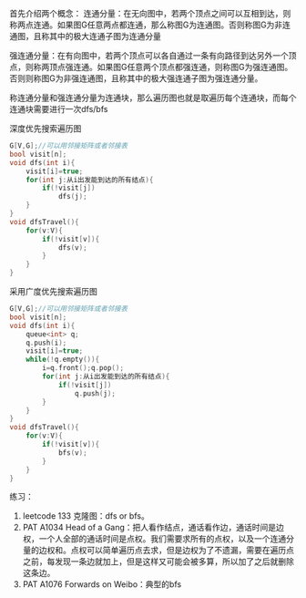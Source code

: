 首先介绍两个概念：
连通分量：在无向图中，若两个顶点之间可以互相到达，则称两点连通。如果图G任意两点都连通，那么称图G为连通图。否则称图G为非连通图，且称其中的极大连通子图为连通分量

强连通分量：在有向图中，若两个顶点可以各自通过一条有向路径到达另外一个顶点，则称两顶点强连通。如果图G任意两个顶点都强连通，则称图G为强连通图。否则则称图G为非强连通图，且称其中的极大强连通子图为强连通分量。

称连通分量和强连通分量为连通块，那么遍历图也就是取遍历每个连通块，而每个连通块需要进行一次dfs/bfs

深度优先搜索遍历图
```c++
G[V,G];//可以用邻接矩阵或者邻接表
bool visit[n];
void dfs(int i){
    visit[i]=true;
    for(int j:从i出发能到达的所有结点){
        if(!visit[j])
            dfs(j);
    }
}
void dfsTravel(){
    for(v:V){
        if(!visit[v]){
            dfs(v);
        }
    }
}
```

采用广度优先搜索遍历图
```c++
G[V,G];//可以用邻接矩阵或者邻接表
bool visit[n];
void dfs(int i){
    queue<int> q;
    q.push(i);
    visit[i]=true;
    while(!q.empty()){
        i=q.front();q.pop();
        for(int j:从i出发能到达的所有结点){
            if(!visit[j])
                q.push(j);
        }
    }
}
void dfsTravel(){
    for(v:V){
        if(!visit[v]){
            bfs(v);
        }
    }
}
```

练习：
1. leetcode 133 克隆图：dfs or bfs。
2. PAT A1034 Head of a Gang：把人看作结点，通话看作边，通话时间是边权，一个人全部的通话时间是点权。我们需要求所有的点权，以及一个连通分量的边权和。点权可以简单遍历点去求，但是边权为了不遗漏，需要在遍历点之前，每发现一条边就加上，但是这样又可能会被多算，所以加了之后就删除这条边。
3. PAT A1076 Forwards on Weibo：典型的bfs